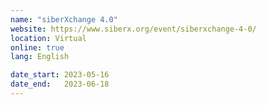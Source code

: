 ```yaml
---
name: "siberXchange 4.0"
website: https://www.siberx.org/event/siberxchange-4-0/
location: Virtual
online: true
lang: English

date_start: 2023-05-16
date_end:   2023-06-18
---
```

